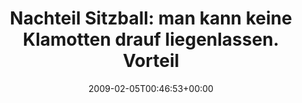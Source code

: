 ---
retweeted: false
source: <a href="http://twitter.com" rel="nofollow">Twitter Web Client</a>
entities:
  hashtags: []
  symbols: []
  user_mentions: []
  urls: []
display_text_range:
- '0'
- '126'
favorite_count: '0'
id_str: '1178186819'
truncated: false
retweet_count: '0'
id: '1178186819'
created_at: Thu Feb 05 00:46:53 +0000 2009
favorited: false
full_text: 'Nachteil Sitzball: man kann keine Klamotten drauf liegenlassen. Vorteil
  Sitzball: man kann keine Klamotten drauf liegenlassen.'
lang: de
tags:
- pesos/twitter
date: '2009-02-05T00:46:53+00:00'
src: https://twitter.com/bascht/status/1178186819
original_url: https://twitter.com/bascht/status/1178186819
type: twitter_tweet
text: 'Nachteil Sitzball: man kann keine Klamotten drauf liegenlassen. Vorteil Sitzball:
  man kann keine Klamotten drauf liegenlassen.'
title: 'Nachteil Sitzball: man kann keine Klamotten drauf liegenlassen. Vorteil'

---